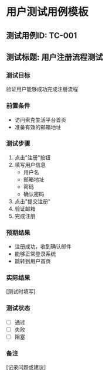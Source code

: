 # 用户测试用例模板

## 测试用例ID: TC-001
## 测试标题: 用户注册流程测试

### 测试目标
验证用户能够成功完成注册流程

### 前置条件
- 访问索克生活平台首页
- 准备有效的邮箱地址

### 测试步骤
1. 点击"注册"按钮
2. 填写用户信息
   - 用户名
   - 邮箱地址
   - 密码
   - 确认密码
3. 点击"提交注册"
4. 验证邮箱
5. 完成注册

### 预期结果
- 注册成功，收到确认邮件
- 能够正常登录系统
- 跳转到用户首页

### 实际结果
[测试时填写]

### 测试状态
- [ ] 通过
- [ ] 失败
- [ ] 阻塞

### 备注
[记录问题或建议]
